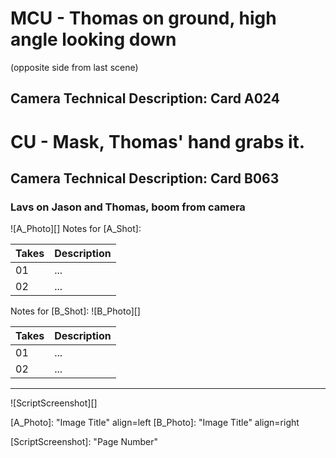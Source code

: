 # MCU - Thomas on ground, high angle looking down(opposite side from last scene)
## Camera Technical Description: Card A024

# CU - Mask, Thomas' hand grabs it.
## Camera Technical Description: Card B063

### Lavs on Jason and Thomas, boom from camera

![A_Photo][]
Notes for [A_Shot]: 

| Takes | Description |
|:---|:----|
| 01 | ... |
| 02 | ... |

Notes for [B_Shot]: 
![B_Photo][]

| Takes | Description |
|:---|:----|
| 01 | ... |
| 02 | ... |

----

![ScriptScreenshot][]


[A_Photo]:  "Image Title" align=left
[B_Photo]:  "Image Title" align=right

[ScriptScreenshot]: "Page Number"